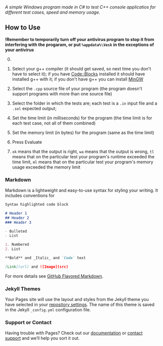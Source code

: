*A simple Windows program made in C# to test C++ console applicatios for different test cases, speed and memory usage.*

## How to Use

**!Remember to temporarily turn off your antivirus program to stop it from interfering with the progaram, or put ```%appdata%\Vesk``` in the exceptions of your antivirus**

0. 

1. Select your g++ compiler (it should get saved, so next time you don't have to select it); if you have [Code::Blocks](http://www.codeblocks.org/) installed it should have installed g++ with it; if you don't have g++ you can install [MinGW](http://www.mingw.org/)

2. Select the ```.cpp``` source file of your program (the program doesn't support programs with more than one source file)

3. Select the folder in which the tests are; each test is a ```.in``` input file and a ```.sol``` expected output;

4. Set the time limit (in milliseconds) for the program (the time limit is for each test case, not all of them combined)

5. Set the memory limit (in bytes) for the program (same as the time limit)

6. Press Evaluate

7. ```ok``` means that the output is right, ```wa``` means that the output is wrong, ```tl``` means that on the particular test your program's runtime exceeded the time limit, ```ml``` means that on the particular test your program's memory usage exceeded the memory limit


### Markdown

Markdown is a lightweight and easy-to-use syntax for styling your writing. It includes conventions for

```markdown
Syntax highlighted code block

# Header 1
## Header 2
### Header 3

- Bulleted
- List

1. Numbered
2. List

**Bold** and _Italic_ and `Code` text

[Link](url) and ![Image](src)
```

For more details see [GitHub Flavored Markdown](https://guides.github.com/features/mastering-markdown/).

### Jekyll Themes

Your Pages site will use the layout and styles from the Jekyll theme you have selected in your [repository settings](https://github.com/vesk4000/Local-CPP-Judge-System/settings). The name of this theme is saved in the Jekyll `_config.yml` configuration file.

### Support or Contact

Having trouble with Pages? Check out our [documentation](https://help.github.com/categories/github-pages-basics/) or [contact support](https://github.com/contact) and we’ll help you sort it out.

